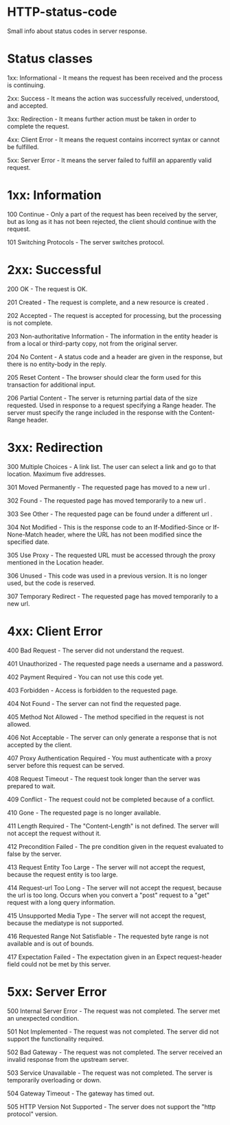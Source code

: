 # HTTP-status-code
Small info about status codes in server response.



# Status classes
1xx: Informational - It means the request has been received and the process is continuing.

2xx: Success - It means the action was successfully received, understood, and accepted.

3xx: Redirection - It means further action must be taken in order to complete the request.

4xx: Client Error - It means the request contains incorrect syntax or cannot be fulfilled.

5xx: Server Error - It means the server failed to fulfill an apparently valid request.


# 1xx: Information
100 Continue - Only a part of the request has been received by the server,
               but as long as it has not been rejected, the client should continue with the request.

101 Switching Protocols - The server switches protocol.


# 2xx: Successful
200 OK - The request is OK.

201 Created - The request is complete, and a new resource is created .

202 Accepted - The request is accepted for processing, but the processing is not complete.

203 Non-authoritative Information - The information in the entity header is from a local or third-party copy,
                                    not from the original server.

204 No Content - A status code and a header are given in the response, but there is no entity-body in the reply.

205 Reset Content -	The browser should clear the form used for this transaction for additional input.

206 Partial Content - The server is returning partial data of the size requested.
                      Used in response to a request specifying a Range header.
                      The server must specify the range included in the response with the Content-Range header.
                      
# 3xx: Redirection
300 Multiple Choices - A link list. The user can select a link and go to that location. Maximum five addresses.

301 Moved Permanently - The requested page has moved to a new url .

302 Found -	The requested page has moved temporarily to a new url .

303 See Other -	The requested page can be found under a different url .

304 Not Modified - This is the response code to an If-Modified-Since or If-None-Match header,
                   where the URL has not been modified since the specified date.

305 Use Proxy - The requested URL must be accessed through the proxy mentioned in the Location header.

306 Unused - This code was used in a previous version. It is no longer used, but the code is reserved.

307 Temporary Redirect - The requested page has moved temporarily to a new url.


# 4xx: Client Error
400 Bad Request - The server did not understand the request.

401 Unauthorized - The requested page needs a username and a password.

402 Payment Required - You can not use this code yet.

403 Forbidden -	Access is forbidden to the requested page.

404 Not Found -	The server can not find the requested page.

405 Method Not Allowed - The method specified in the request is not allowed.

406 Not Acceptable - The server can only generate a response that is not accepted by the client.

407 Proxy Authentication Required -	You must authenticate with a proxy server before this request can be served.

408 Request Timeout - The request took longer than the server was prepared to wait.

409 Conflict - The request could not be completed because of a conflict.

410 Gone - The requested page is no longer available.

411 Length Required - The "Content-Length" is not defined. The server will not accept the request without it.

412 Precondition Failed - The pre condition given in the request evaluated to false by the server.

413 Request Entity Too Large - The server will not accept the request, because the request entity is too large.

414 Request-url Too Long - The server will not accept the request, because the url is too long.
                           Occurs when you convert a "post" request to a "get" request with a long query information.

415 Unsupported Media Type - The server will not accept the request, because the mediatype is not supported.

416 Requested Range Not Satisfiable - The requested byte range is not available and is out of bounds.

417 Expectation Failed - The expectation given in an Expect request-header field could not be met by this server.


# 5xx: Server Error
500 Internal Server Error -	The request was not completed. The server met an unexpected condition.

501 Not Implemented - The request was not completed. The server did not support the functionality required.

502 Bad Gateway - The request was not completed. The server received an invalid response from the upstream server.

503 Service Unavailable - The request was not completed. The server is temporarily overloading or down.

504 Gateway Timeout - The gateway has timed out.

505 HTTP Version Not Supported - The server does not support the "http protocol" version.
